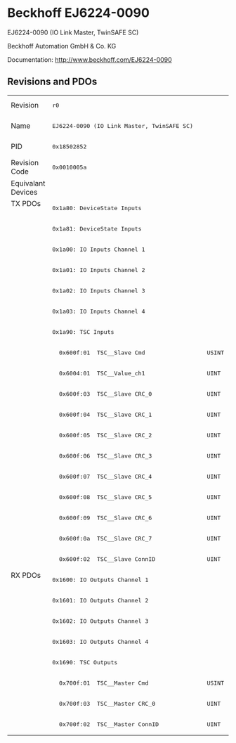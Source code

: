 # Beckhoff EJ6224-0090

EJ6224-0090 (IO Link Master, TwinSAFE SC)

Beckhoff Automation GmbH & Co. KG

Documentation: <a href="http://www.beckhoff.com/EJ6224-0090">http://www.beckhoff.com/EJ6224-0090</a>

## Revisions and PDOs
<table>
<tr >
<td class="first">Revision</td>
<td ><pre>r0</pre></td>
</tr>
<tr >
<td class="first">Name</td>
<td ><pre>EJ6224-0090 (IO Link Master, TwinSAFE SC)</pre></td>
</tr>
<tr >
<td class="first">PID</td>
<td ><pre>0x18502852</pre></td>
</tr>
<tr >
<td class="first">Revision Code</td>
<td ><pre>0x0010005a</pre></td>
</tr>
<tr >
<td class="first">Equivalant Devices</td>
<td ></td>
</tr>
<tr class="txpdo pdosection">
<td class="first" rowspan=18 valign=top>TX PDOs</td>
<td><pre>0x1a80: DeviceState Inputs</pre></td>
<td></td>
</tr>
<tr class="txpdo pdosection">
<td ><pre>0x1a81: DeviceState Inputs</pre></td>
</tr>
<tr class="txpdo pdosection">
<td ><pre>0x1a00: IO Inputs Channel 1</pre></td>
</tr>
<tr class="txpdo pdosection">
<td ><pre>0x1a01: IO Inputs Channel 2</pre></td>
</tr>
<tr class="txpdo pdosection">
<td ><pre>0x1a02: IO Inputs Channel 3</pre></td>
</tr>
<tr class="txpdo pdosection">
<td ><pre>0x1a03: IO Inputs Channel 4</pre></td>
</tr>
<tr class="txpdo pdosection">
<td ><pre>0x1a90: TSC Inputs</pre></td>
</tr>
<tr class="txpdo">
<td ><pre>  0x600f:01  TSC__Slave Cmd                  USINT</pre></td>
</tr>
<tr class="txpdo">
<td ><pre>  0x6004:01  TSC__Value_ch1                  UINT</pre></td>
</tr>
<tr class="txpdo">
<td ><pre>  0x600f:03  TSC__Slave CRC_0                UINT</pre></td>
</tr>
<tr class="txpdo">
<td ><pre>  0x600f:04  TSC__Slave CRC_1                UINT</pre></td>
</tr>
<tr class="txpdo">
<td ><pre>  0x600f:05  TSC__Slave CRC_2                UINT</pre></td>
</tr>
<tr class="txpdo">
<td ><pre>  0x600f:06  TSC__Slave CRC_3                UINT</pre></td>
</tr>
<tr class="txpdo">
<td ><pre>  0x600f:07  TSC__Slave CRC_4                UINT</pre></td>
</tr>
<tr class="txpdo">
<td ><pre>  0x600f:08  TSC__Slave CRC_5                UINT</pre></td>
</tr>
<tr class="txpdo">
<td ><pre>  0x600f:09  TSC__Slave CRC_6                UINT</pre></td>
</tr>
<tr class="txpdo">
<td ><pre>  0x600f:0a  TSC__Slave CRC_7                UINT</pre></td>
</tr>
<tr class="txpdo">
<td ><pre>  0x600f:02  TSC__Slave ConnID               UINT</pre></td>
</tr>
<tr class="rxpdo pdosection">
<td class="first" rowspan=8 valign=top>RX PDOs</td>
<td><pre>0x1600: IO Outputs Channel 1</pre></td>
<td></td>
</tr>
<tr class="rxpdo pdosection">
<td ><pre>0x1601: IO Outputs Channel 2</pre></td>
</tr>
<tr class="rxpdo pdosection">
<td ><pre>0x1602: IO Outputs Channel 3</pre></td>
</tr>
<tr class="rxpdo pdosection">
<td ><pre>0x1603: IO Outputs Channel 4</pre></td>
</tr>
<tr class="rxpdo pdosection">
<td ><pre>0x1690: TSC Outputs</pre></td>
</tr>
<tr class="rxpdo">
<td ><pre>  0x700f:01  TSC__Master Cmd                 USINT</pre></td>
</tr>
<tr class="rxpdo">
<td ><pre>  0x700f:03  TSC__Master CRC_0               UINT</pre></td>
</tr>
<tr class="rxpdo">
<td ><pre>  0x700f:02  TSC__Master ConnID              UINT</pre></td>
</tr>
</table>
